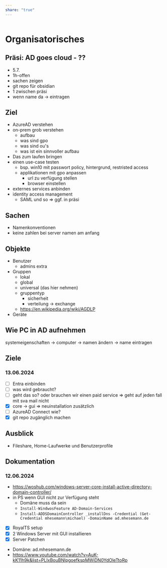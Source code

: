 ```yaml
---
share: "true"
---
```


```table-of-contents
```
# Organisatorisches
## Präsi: AD goes cloud - ??
- 5.7.
- 1h-offen
- sachen zeigen
- git repo für obsidian
- 1 zwischen präsi
- wenn name da -> eintragen
## Ziel
- AzureAD verstehen
- on-prem grob verstehen
	- aufbau
	- was sind gpo
	- was sind ou's
	- was ist ein sinnvoller aufbau
- Das zum laufen bringen
- einen use-case testen
	- bsp. win10 mit passwort policy, hintergrund, restristed access
	- applikationen mit gpo anpassen
		- url zu verfügung stellen
		- browser einstellen
- externes services anbinden
- identity access management
	- SAML und so
	=> ggf. in präsi
## Sachen
- Namenkonventionen
- keine zahlen bei server namen am anfang
## Objekte
- Benutzer
	- admins extra
- Gruppen
	- lokal
	- global
	- universal (das hier nehmen)
	- gruppentyp
		- sicherheit
		- verteilung -> exchange
	- https://en.wikipedia.org/wiki/AGDLP
- Geräte
## Wie PC in AD aufnehmen
systemeigenschaften -> computer -> namen ändern -> name eintragen
## Ziele
### 13.06.2024
- [ ] Entra einbinden
- [ ] was wird gebraucht?
- [ ] geht das so? oder brauchen wir einen paid service
	=> geht auf jeden fall mit sva mail nicht
- [x] core -> gui
	=> neuinstallation zusätzlich
- [ ] AzureAD Connect wie?
- [x] git repo zugänglich machen
## Ausblick
- Fileshare, Home-Laufwerke und Benutzerprofile
## Dokumentation
### 12.06.2024
- https://woshub.com/windows-server-core-install-active-directory-domain-controller/
- in PS wenn GUI nicht zur Verfügung steht
	- Domäne muss da sein
	- `Install-WindwosFeature AD-Domain-Services`
	- `Install-ADDSDomainController _installDns -Credential (Get-Credential mhesemann\michael) -DomainName ad.mhesemann.de `
- [x] RoyalTS setup
- [x] 2 Windows Server mit GUI installieren
- [x] Server Patchen
- Domäne: ad.mhesemann.de
- https://www.youtube.com/watch?v=AuK-kK11h9k&list=PLIxBouBNlpgoefkspMWiDN0YdOleTtoRp
